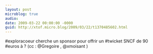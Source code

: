 ```yaml
---
layout: post
microblog: true
audio: 
date: 2009-03-22 00:00:00 -0000
guid: http://xtof.micro.blog/2009/03/22/t1370485602.html
---
```

#exploracoeur cherche un sponsor pour offrir un #twicket SNCF de 90 #euros à ? (cc : @Gregoire , @xmoisant )
